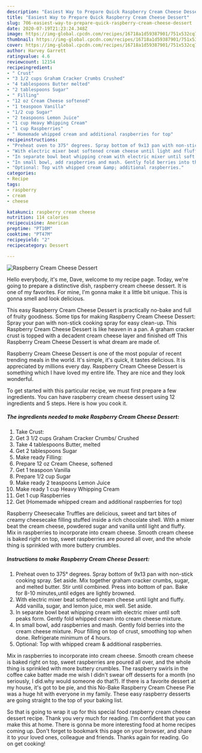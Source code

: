 ```yaml
---
description: "Easiest Way to Prepare Quick Raspberry Cream Cheese Dessert"
title: "Easiest Way to Prepare Quick Raspberry Cream Cheese Dessert"
slug: 706-easiest-way-to-prepare-quick-raspberry-cream-cheese-dessert
date: 2020-07-19T21:23:24.348Z
image: https://img-global.cpcdn.com/recipes/16718a1d59387901/751x532cq70/raspberry-cream-cheese-dessert-recipe-main-photo.jpg
thumbnail: https://img-global.cpcdn.com/recipes/16718a1d59387901/751x532cq70/raspberry-cream-cheese-dessert-recipe-main-photo.jpg
cover: https://img-global.cpcdn.com/recipes/16718a1d59387901/751x532cq70/raspberry-cream-cheese-dessert-recipe-main-photo.jpg
author: Harvey Garrett
ratingvalue: 4.6
reviewcount: 12154
recipeingredient:
- " Crust"
- "3 1/2 cups Graham Cracker Crumbs Crushed"
- "4 tablespoons Butter melted"
- "2 tablespoons Sugar"
- " Filling"
- "12 oz Cream Cheese softened"
- "1 teaspoon Vanilla"
- "1/2 cup Sugar"
- "2 teaspoons Lemon Juice"
- "1 cup Heavy Whipping Cream"
- "1 cup Raspberries"
- " Homemade whipped cream and additional raspberries for top"
recipeinstructions:
- "Preheat oven to 375° degrees. Spray bottom of 9x13 pan with non-stick cooking spray. Set aside. Mix together graham cracker crumbs, sugar, and melted butter. Stir until combined. Press into bottom of pan. Bake for 8-10 minutes,until edges are lightly browned."
- "With electric mixer beat softened cream cheese until light and fluffy. Add vanilla, sugar, and lemon juice, mix well. Set aside."
- "In separate bowl beat whipping cream with electric mixer until soft peaks form. Gently fold whipped cream into cream cheese mixture."
- "In small bowl, add raspberries and mash. Gently fold berries into the cream cheese mixture. Pour filling on top of crust, smoothing top when done. Refrigerate minimum of 4 hours."
- "Optional: Top with whipped cream &amp; additional raspberries."
categories:
- Recipe
tags:
- raspberry
- cream
- cheese

katakunci: raspberry cream cheese 
nutrition: 114 calories
recipecuisine: American
preptime: "PT10M"
cooktime: "PT47M"
recipeyield: "2"
recipecategory: Dessert

---
```



![Raspberry Cream Cheese Dessert](https://img-global.cpcdn.com/recipes/16718a1d59387901/751x532cq70/raspberry-cream-cheese-dessert-recipe-main-photo.jpg)

Hello everybody, it's me, Dave, welcome to my recipe page. Today, we're going to prepare a distinctive dish, raspberry cream cheese dessert. It is one of my favorites. For mine, I'm gonna make it a little bit unique. This is gonna smell and look delicious.

This easy Raspberry Cream Cheese Dessert is practically no-bake and full of fruity goodness. Some tips for making Raspberry Cream Cheese Dessert: Spray your pan with non-stick cooking spray for easy clean-up. This Raspberry Cream Cheese Dessert is like heaven in a pan. A graham cracker crust is topped with a decadent cream cheese layer and finished off This Raspberry Cream Cheese Dessert is what dream are made of.

Raspberry Cream Cheese Dessert is one of the most popular of recent trending meals in the world. It's simple, it's quick, it tastes delicious. It is appreciated by millions every day. Raspberry Cream Cheese Dessert is something which I have loved my entire life. They are nice and they look wonderful.


To get started with this particular recipe, we must first prepare a few ingredients. You can have raspberry cream cheese dessert using 12 ingredients and 5 steps. Here is how you cook it.

<!--inarticleads1-->

##### The ingredients needed to make Raspberry Cream Cheese Dessert:

1. Take  Crust:
1. Get 3 1/2 cups Graham Cracker Crumbs/ Crushed
1. Take 4 tablespoons Butter, melted
1. Get 2 tablespoons Sugar
1. Make ready  Filling:
1. Prepare 12 oz Cream Cheese, softened
1. Get 1 teaspoon Vanilla
1. Prepare 1/2 cup Sugar
1. Make ready 2 teaspoons Lemon Juice
1. Make ready 1 cup Heavy Whipping Cream
1. Get 1 cup Raspberries
1. Get  (Homemade whipped cream and additional raspberries for top)


Raspberry Cheesecake Truffles are delicious, sweet and tart bites of creamy cheesecake filling stuffed inside a rich chocolate shell. With a mixer beat the cream cheese, powdered sugar and vanilla until light and fluffy. Mix in raspberries to incorporate into cream cheese. Smooth cream cheese is baked right on top, sweet raspberries are poured all over, and the whole thing is sprinkled with more buttery crumbles. 

<!--inarticleads2-->

##### Instructions to make Raspberry Cream Cheese Dessert:

1. Preheat oven to 375° degrees. Spray bottom of 9x13 pan with non-stick cooking spray. Set aside. Mix together graham cracker crumbs, sugar, and melted butter. Stir until combined. Press into bottom of pan. Bake for 8-10 minutes,until edges are lightly browned.
1. With electric mixer beat softened cream cheese until light and fluffy. Add vanilla, sugar, and lemon juice, mix well. Set aside.
1. In separate bowl beat whipping cream with electric mixer until soft peaks form. Gently fold whipped cream into cream cheese mixture.
1. In small bowl, add raspberries and mash. Gently fold berries into the cream cheese mixture. Pour filling on top of crust, smoothing top when done. Refrigerate minimum of 4 hours.
1. Optional: Top with whipped cream &amp; additional raspberries.


Mix in raspberries to incorporate into cream cheese. Smooth cream cheese is baked right on top, sweet raspberries are poured all over, and the whole thing is sprinkled with more buttery crumbles. The raspberry swirls in the coffee cake batter made me wish I didn&#39;t swear off desserts for a month (no seriously, I did.why would someone do that?). If there is a favorite dessert at my house, it&#39;s got to be pie, and this No-Bake Raspberry Cream Cheese Pie was a huge hit with everyone in my family. These easy raspberry desserts are going straight to the top of your baking list. 

So that is going to wrap it up for this special food raspberry cream cheese dessert recipe. Thank you very much for reading. I'm confident that you can make this at home. There is gonna be more interesting food at home recipes coming up. Don't forget to bookmark this page on your browser, and share it to your loved ones, colleague and friends. Thanks again for reading. Go on get cooking!
